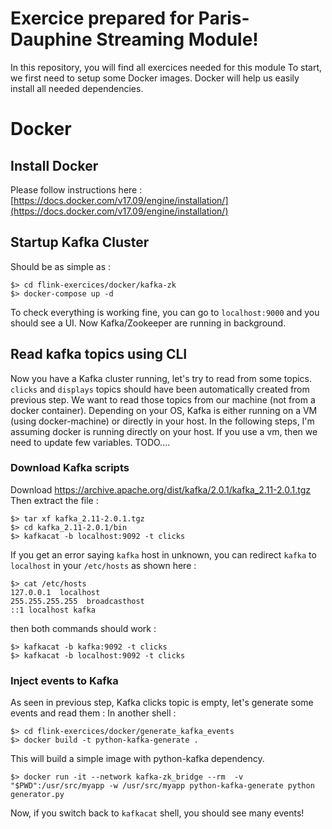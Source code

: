 # Exercice prepared for Paris-Dauphine Streaming Module!

In this repository, you will find all exercices needed for this module
To start, we first need to setup some Docker images.
Docker will help us easily install all needed dependencies.

# Docker

## Install Docker

Please follow instructions here : [https://docs.docker.com/v17.09/engine/installation/](https://docs.docker.com/v17.09/engine/installation/)

## Startup Kafka Cluster

Should be as simple as :
```
$> cd flink-exercices/docker/kafka-zk
$> docker-compose up -d
```
To check everything is working fine, you can go to `localhost:9000` and you should see a UI.
Now Kafka/Zookeeper are running in background.

## Read kafka topics using CLI

Now you have a Kafka cluster running, let's try to read from some topics.
`clicks` and `displays` topics should have been automatically created from previous step.
We want to read those topics from our machine (not from a docker container).
Depending on your OS, Kafka is either running on a VM (using docker-machine) or directly in your host.
In the following steps, I'm assuming docker is running directly on your host.
If you use a vm, then we need to update few variables.
TODO....

### Download Kafka scripts
Download https://archive.apache.org/dist/kafka/2.0.1/kafka_2.11-2.0.1.tgz
Then extract the file :
```
$> tar xf kafka_2.11-2.0.1.tgz
$> cd kafka_2.11-2.0.1/bin
$> kafkacat -b localhost:9092 -t clicks
```

If you get an error saying `kafka` host in unknown, you can redirect `kafka` to `localhost` in your `/etc/hosts` as shown here :
```
$> cat /etc/hosts
127.0.0.1  localhost
255.255.255.255  broadcasthost
::1 localhost kafka
```
then both commands should work :
```
$> kafkacat -b kafka:9092 -t clicks
$> kafkacat -b localhost:9092 -t clicks
```

### Inject events to Kafka

As seen in previous step, Kafka clicks topic is empty, let's generate some events and read them :
In another shell :
```
$> cd flink-exercices/docker/generate_kafka_events
$> docker build -t python-kafka-generate . 
```
This will build a simple image with python-kafka dependency.
```
$> docker run -it --network kafka-zk_bridge --rm  -v "$PWD":/usr/src/myapp -w /usr/src/myapp python-kafka-generate python generator.py
```

Now, if you switch back to `kafkacat` shell, you should see many events!
